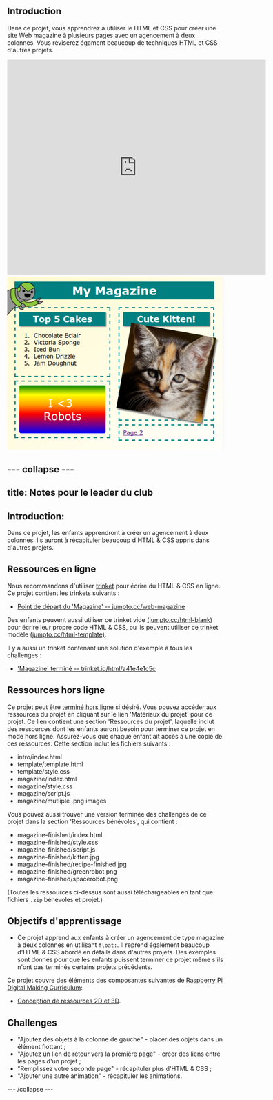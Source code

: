 ## Introduction

Dans ce projet, vous apprendrez à utiliser le HTML et CSS pour créer une site Web magazine à plusieurs pages avec un agencement à deux colonnes. Vous réviserez égament beaucoup de techniques HTML et CSS d'autres projets. 

<div class="trinket">
  <iframe src="https://trinket.io/embed/html/a41e4e1c5c?outputOnly=true&start=result" width="600" height="500" frameborder="0" marginwidth="0" marginheight="0" allowfullscreen>
  </iframe>
  <img src="images/magazine-final.png">
</div>


--- collapse ---
---
title: Notes pour le leader du club
---


## Introduction:
Dans ce projet, les enfants apprendront à créer un agencement à deux colonnes. Ils auront à récapituler beaucoup d'HTML & CSS appris dans d'autres projets. 

## Ressources en ligne

Nous recommandons d'utiliser [trinket](https://trinket.io/) pour écrire du HTML & CSS en ligne. Ce projet contient les trinkets suivants :

+ [Point de départ du 'Magazine'  -- jumpto.cc/web-magazine](http://jumpto.cc/web-magazine)

Des enfants peuvent aussi utiliser ce trinket vide [(jumpto.cc/html-blank)](http://jumpto.cc/html-blank) pour écrire leur propre code HTML & CSS, ou ils peuvent utiliser ce trinket modèle [(jumpto.cc/html-template)](http://jumpto.cc/html-template).

Il y a aussi un trinket contenant une solution d'exemple à tous les challenges :

+ ['Magazine' terminé -- trinket.io/html/a41e4e1c5c](https://trinket.io/html/a41e4e1c5c)

## Ressources hors ligne
Ce projet peut être [terminé hors ligne](https://www.codeclubprojects.org/en-GB/resources/webdev-working-offline/) si désiré. Vous pouvez accéder aux ressources du projet en cliquant sur le lien 'Matériaux du projet' pour ce projet. Ce lien contient une section 'Ressources du projet', laquelle inclut des ressources dont les enfants auront besoin pour terminer ce projet en mode hors ligne. Assurez-vous que chaque enfant ait accès à une copie de ces ressources. Cette section inclut les fichiers suivants :

+ intro/index.html
+ template/template.html
+ template/style.css
+ magazine/index.html
+ magazine/style.css
+ magazine/script.js
+ magazine/mutliple .png images

Vous pouvez aussi trouver une version terminée des challenges de ce projet dans la section 'Ressources bénévoles', qui contient :

+ magazine-finished/index.html
+ magazine-finished/style.css
+ magazine-finished/script.js
+ magazine-finished/kitten.jpg
+ magazine-finished/recipe-finished.jpg
+ magazine-finished/greenrobot.png
+ magazine-finished/spacerobot.png

(Toutes les ressources ci-dessus sont aussi téléchargeables en tant que fichiers `.zip` bénévoles et projet.)

## Objectifs d'apprentissage
+ Ce projet apprend aux enfants à créer un agencement de type magazine à deux colonnes en utilisant `float:`. Il reprend également beaucoup d'HTML & CSS abordé en détails dans d'autres projets. Des exemples sont donnés pour que les enfants puissent terminer ce projet même s'ils n'ont pas terminés certains projets précédents. 

Ce projet couvre des éléments des composantes suivantes de [Raspberry Pi Digital Making Curriculum](http://rpf.io/curriculum):

+ [Conception de ressources 2D et 3D](https://www.raspberrypi.org/curriculum/design/creator).

## Challenges
+ "Ajoutez des objets à la colonne de gauche" - placer des objets dans un élément flottant ;
+ "Ajoutez un lien de retour vers la première page" - créer des liens entre les pages d'un projet ;
+ "Remplissez votre seconde page" - récapituler plus d'HTML & CSS ;
+ "Ajouter une autre animation" - récapituler les animations.

--- /collapse ---